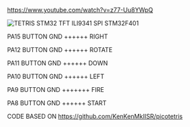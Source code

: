 https://www.youtube.com/watch?v=z77-Uu8YWpQ


![TETRIS STM32 TFT ILI9341 SPI STM32F401](https://github.com/offpic/TETRIS-STM32-TFT-ILI9341-SPI-STM32F401/assets/31142397/627c6edc-854f-4d3c-a642-d6af2a6874cb)

PA15 BUTTON GND ++++++ RIGHT

PA12 BUTTON GND ++++++ ROTATE

PA11 BUTTON GND ++++++ DOWN

PA10 BUTTON GND ++++++ LEFT

PA9 BUTTON GND +++++++ FIRE

PA8 BUTTON GND ++++++ START


CODE BASED ON https://github.com/KenKenMkIISR/picotetris
